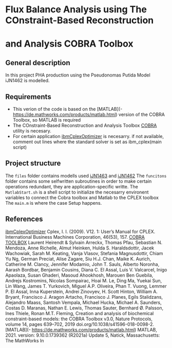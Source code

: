 # Flux Balance Analysis using The COnstraint-Based Reconstruction
# and Analysis COBRA Toolbox


## General description

In this project PHA production using the Pseudonomas Putida Model iJN1462 is modelled. 

## Requirements

- This verion of the code is based on the [MATLAB](- https://de.mathworks.com/products/matlab.html) version of the COBRA Toolbox, so MATLAB is required
- The COnstraint-Based Reconstruction and Analysis Toolbox [COBRA](https://opencobra.github.io/cobratoolbox/stable/) utility is necesary.
- For certain application [ibmCplexOptimizer](https://www.ibm.com/de-de/analytics/cplex-optimizer) is necesarry. if not available, comment out lines where the standard solver is set as ibm_cplex(main script)

## Project structure

The `files` folder contains modells used [iJN1463](http://bigg.ucsd.edu/models/iJN1463) and [iJN1462](https://sfamjournals.onlinelibrary.wiley.com/doi/full/10.1111/1462-2920.14843)
The `funcitons` folder contains some selfwritten subroutines in order to make certain operations redundant, they are application-specific writte.
The `MatlabStart.sh` is a shell script to initialize the necesarry environent variables to connect the Cobra toolbox and Matlab to the CPLEX toolbox
The `main.m` is  where the case Setup happens.

## References
 [ibmCplexOptimizer](https://www.ibm.com/de-de/analytics/cplex-optimizer) 
Cplex, I. I. (2009). V12. 1: User’s Manual for CPLEX. International Business Machines Corporation, 46(53), 157.
 [COBRA TOOLBOX](https://opencobra.github.io/cobratoolbox/stable/index.html)
Laurent Heirendt & Sylvain Arreckx, Thomas Pfau, Sebastian N. Mendoza, Anne Richelle, Almut Heinken, Hulda S. Haraldsdottir, Jacek Wachowiak, Sarah M. Keating, Vanja Vlasov, Stefania Magnusdottir, Chiam Yu Ng, German Preciat, Alise Zagare, Siu H.J. Chan, Maike K. Aurich, Catherine M. Clancy, Jennifer Modamio, John T. Sauls, Alberto Noronha, Aarash Bordbar, Benjamin Cousins, Diana C. El Assal, Luis V. Valcarcel, Inigo Apaolaza, Susan Ghaderi, Masoud Ahookhosh, Marouen Ben Guebila, Andrejs Kostromins, Nicolas Sompairac, Hoai M. Le, Ding Ma, Yuekai Sun, Lin Wang, James T. Yurkovich, Miguel A.P. Oliveira, Phan T. Vuong, Lemmer P. El Assal, Inna Kuperstein, Andrei Zinovyev, H. Scott Hinton, William A. Bryant, Francisco J. Aragon Artacho, Francisco J. Planes, Egils Stalidzans, Alejandro Maass, Santosh Vempala, Michael Hucka, Michael A. Saunders, Costas D. Maranas, Nathan E. Lewis, Thomas Sauter, Bernhard Ø. Palsson, Ines Thiele, Ronan M.T. Fleming, Creation and analysis of biochemical constraint-based models: the COBRA Toolbox v3.0, Nature Protocols, volume 14, pages 639–702, 2019 doi.org/10.1038/s41596-018-0098-2.
  [MATLAB](- https://de.mathworks.com/products/matlab.html) 
MATLAB, 2021. version: 9.10.0.1739362 (R2021a) Update 5, Natick, Massachusetts: The MathWorks In

